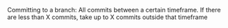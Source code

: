 Committing to a branch: All commits between a certain timeframe. 
    If there are less than X commits, take up to X commits outside that timeframe

